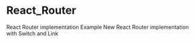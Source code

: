 # React_Router
React Router implementation Example
New React Router implementation with Switch and Link
